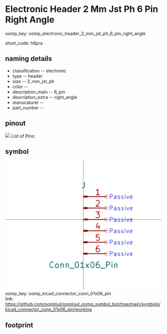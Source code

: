 # Electronic Header 2 Mm Jst Ph 6 Pin Right Angle
oomp_key: oomp_electronic_header_2_mm_jst_ph_6_pin_right_angle  

short_code: h6pra
## naming details
* classification -- electronic
* type -- header
* size -- 2_mm_jst_ph
* color -- 
* description_main -- 6_pin
* description_extra -- right_angle
* manucaturer -- 
* part_number -- 
## pinout
![](working_pinout_600.png)
List of Pins:

## symbol

![](symbol/0/working/working_600.png)  
oomp_key: oomp_kicad_connector_conn_01x06_pin  
link: https://github.com/oomlout/oomlout_oomp_symbol_bot/tree/main/symbols/kicad_connector_conn_01x06_pin/working  


## footprint
